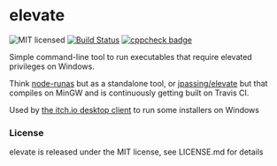 
# elevate

![MIT licensed](https://img.shields.io/badge/license-MIT-blue.svg)
[![Build Status](https://ci.itch.ovh/job/elevate/badge/icon)](https://ci.itch.ovh/job/elevate/)
[![cppcheck badge](https://img.shields.io/badge/cppcheck-vigilant-ff69b4.svg)](https://github.com/itchio/elevate/blob/master/.travis.yml)

Simple command-line tool to run executables that require elevated
privileges on Windows.

Think [node-runas][] but as a standalone tool, or [jpassing/elevate][]
but that compiles on MinGW and is continuously getting built on Travis CI.

[node-runas]: https://github.com/atom/node-runas
[jpassing/elevate]: https://github.com/jpassing/elevate

Used by [the itch.io desktop client][] to run some installers on
Windows

[the itch.io desktop client]: https://github.com/itchio/itchio-app

### License

elevate is released under the MIT license, see LICENSE.md for details

